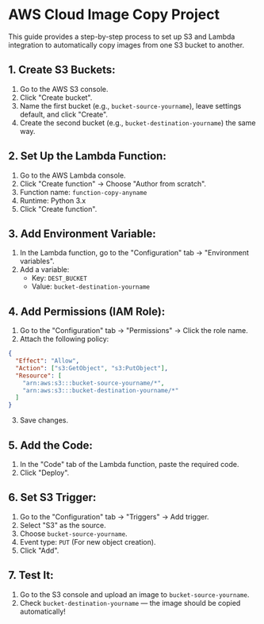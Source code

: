 # AWS Cloud Image Copy Project

This guide provides a step-by-step process to set up S3 and Lambda integration to automatically copy images from one S3 bucket to another.

## 1. Create S3 Buckets:

1. Go to the AWS S3 console.
2. Click "Create bucket".
3. Name the first bucket (e.g., `bucket-source-yourname`), leave settings default, and click "Create".
4. Create the second bucket (e.g., `bucket-destination-yourname`) the same way.

## 2. Set Up the Lambda Function:

1. Go to the AWS Lambda console.
2. Click "Create function" → Choose "Author from scratch".
3. Function name: `function-copy-anyname`
4. Runtime: Python 3.x
5. Click "Create function".

## 3. Add Environment Variable:

1. In the Lambda function, go to the "Configuration" tab → "Environment variables".
2. Add a variable:
   - Key: `DEST_BUCKET`
   - Value: `bucket-destination-yourname`

## 4. Add Permissions (IAM Role):

1. Go to the "Configuration" tab → "Permissions" → Click the role name.
2. Attach the following policy:

```json
{
  "Effect": "Allow",
  "Action": ["s3:GetObject", "s3:PutObject"],
  "Resource": [
    "arn:aws:s3:::bucket-source-yourname/*",
    "arn:aws:s3:::bucket-destination-yourname/*"
  ]
}
```

3. Save changes.

## 5. Add the Code:

1. In the "Code" tab of the Lambda function, paste the required code.
2. Click "Deploy".

## 6. Set S3 Trigger:

1. Go to the "Configuration" tab → "Triggers" → Add trigger.
2. Select "S3" as the source.
3. Choose `bucket-source-yourname`.
4. Event type: `PUT` (For new object creation).
5. Click "Add".

## 7. Test It:

1. Go to the S3 console and upload an image to `bucket-source-yourname`.
2. Check `bucket-destination-yourname` — the image should be copied automatically!


